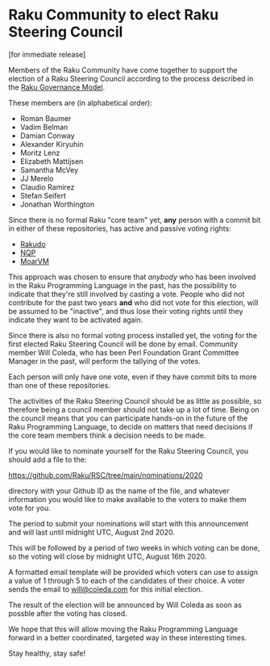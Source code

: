 # Raku Community to elect Raku Steering Council

[for immediate release]

Members of the Raku Community have come together to support the election
of a Raku Steering Council according to the process described in the
[Raku Governance Model](https://github.com/Raku/RSC/blob/main/papers/Raku_Steering_Council_Code.md).

These members are (in alphabetical order):
- Roman Baumer
- Vadim Belman
- Damian Conway
- Alexander Kiryuhin
- Moritz Lenz
- Elizabeth Mattijsen
- Samantha McVey
- JJ Merelo
- Claudio Ramirez
- Stefan Seifert
- Jonathan Worthington

Since there is no formal Raku "core team" yet, **any** person with a commit
bit in either of these repositories, has active and passive voting rights:

- [Rakudo](https://github.com/rakudo/rakudo)
- [NQP](https://github.com/raku/nqp)
- [MoarVM](https://github.com/MoarVM/MoarVM)

This approach was chosen to ensure that *anybody* who has been involved
in the Raku Programming Language in the past, has the possibility to
indicate that they're still involved by casting a vote.  People who
did not contribute for the past two years **and** who did not vote for
this election, will be assumed to be "inactive", and thus lose their
voting rights until they indicate they want to be activated again.

Since there is also no formal voting process installed yet, the voting for
the first elected Raku Steering Council will be done by email.  Community
member Will Coleda, who has been Perl Foundation Grant Committee Manager
in the past, will perform the tallying of the votes.

Each person will only have one vote, even if they have commit bits to
more than one of these repositories.

The activities of the Raku Steering Council should be as little as
possible, so therefore being a council member should not take up a lot
of time.  Being on the council means that you can participate hands-on
in the future of the Raku Programming Language, to decide on matters
that need decisions if the core team members think a decision needs to
be made.

If you would like to nominate yourself for the Raku Steering Council,
you should add a file to the:
  
  https://github.com/Raku/RSC/tree/main/nominations/2020

directory with your Github ID as the name of the file, and whatever
information you would like to make available to the voters to make them
vote for you.

The period to submit your nominations will start with this announcement
and will last until midnight UTC, August 2nd 2020.

This will be followed by a period of two weeks in which voting can be
done, so the voting will close by midnight UTC, August 16th 2020.

A formatted email template will be provided which voters can use to
assign a value of 1 through 5 to each of the candidates of their
choice.  A voter sends the email to will@coleda.com for this initial
election.

The result of the election will be announced by Will Coleda as soon
as possble after the voting has closed.

We hope that this will allow moving the Raku Programming Language
forward in a better coordinated, targeted way in these interesting
times.

Stay healthy, stay safe!

